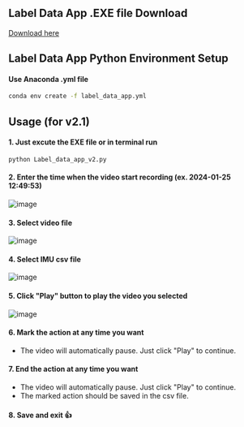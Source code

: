 ## Label Data App .EXE file Download
[Download here](https://github.com/SROP6313/Motor_RideTrack/releases)

## Label Data App Python Environment Setup
#### Use Anaconda .yml file
```bash
conda env create -f label_data_app.yml
```

## Usage (for v2.1)
#### 1. Just excute the EXE file or in terminal run
```
python Label_data_app_v2.py
```
#### 2. Enter the time when the video start recording (ex. 2024-01-25 12:49:53)
![image](https://github.com/SROP6313/Motor_RideTrack/assets/103128273/e53ac4d7-a0a9-4fc0-b4a3-ae5bfcb8984d)

#### 3. Select video file
![image](https://github.com/SROP6313/Motor_RideTrack/assets/103128273/d83e7ab9-76a6-4485-afd2-24301284c4d4)

#### 4. Select IMU csv file
![image](https://github.com/SROP6313/Motor_RideTrack/assets/103128273/04eafe1d-9d85-4beb-bbb8-97938b3087d5)

#### 5. Click "Play" button to play the video you selected
![image](https://github.com/SROP6313/Motor_RideTrack/assets/103128273/1bc586a9-38b9-46ca-abf6-5193be975b77)

#### 6. Mark the action at any time you want
* The video will automatically pause. Just click "Play" to continue.
#### 7. End the action at any time you want
* The video will automatically pause. Just click "Play" to continue.
* The marked action should be saved in the csv file.
#### 8. Save and exit :+1:
